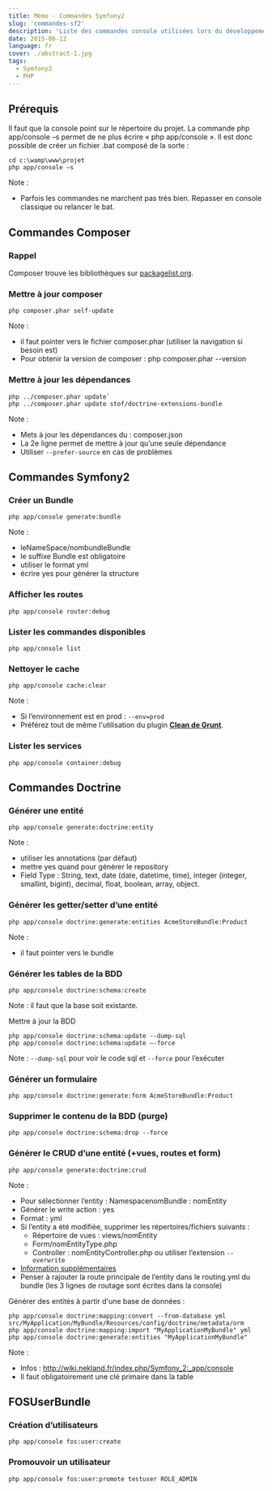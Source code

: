 ```yaml
---
title: Mémo - Commandes Symfony2
slug: 'commandes-sf2'
description: 'Liste des commandes console utilisées lors du développement d’un projet sous Symfony2'
date: 2015-06-12
language: fr
cover: ./abstract-1.jpg
tags:
  - Symfony2
  - PHP
---
```


## Prérequis

Il faut que la console point sur le répertoire du projet. La commande php app/console –s permet de
ne plus écrire « php app/console ». Il est donc possible de créer un fichier .bat composé de la
sorte :

```
cd c:\wamp\www\projet
php app/console –s
```

Note :

- Parfois les commandes ne marchent pas très bien. Repasser en console classique ou relancer le bat.

## Commandes Composer

### Rappel

Composer trouve les bibliothèques sur [packagelist.org](https://packagist.org).

### Mettre à jour composer

```
php composer.phar self-update
```

Note :

- il faut pointer vers le fichier composer.phar (utiliser la navigation si besoin est)
- Pour obtenir la version de composer : php composer.phar --version

### Mettre à jour les dépendances

```
php ../composer.phar update`
php ../composer.phar update stof/doctrine-extensions-bundle
```

Note :

- Mets à jour les dépendances du : composer.json
- La 2e ligne permet de mettre à jour qu’une seule dépendance
- Utiliser `--prefer-source` en cas de problèmes

## Commandes Symfony2

### Créer un Bundle

```
php app/console generate:bundle
```

Note :

- leNameSpace/nombundleBundle
- le suffixe Bundle est obligatoire
- utiliser le format yml
- écrire yes pour générer la structure

### Afficher les routes

```
php app/console router:debug
```

### Lister les commandes disponibles

```
php app/console list
```

### Nettoyer le cache

```
php app/console cache:clear
```

Note :

- Si l’environnement est en prod : `--env=prod`
- Préférez tout de même l'utilisation du plugin
  **[Clean de Grunt](https://www.npmjs.com/package/grunt-contrib-clean)**.

### Lister les services

```
php app/console container:debug
```

## Commandes Doctrine

### Générer une entité

```
php app/console generate:doctrine:entity
```

Note :

- utiliser les annotations (par défaut)
- mettre yes quand pour générer le repository
- Field Type : String, text, date (date, datetime, time), integer (integer, smallint, bigint),
  decimal, float, boolean, array, object.

### Générer les getter/setter d’une entité

```
php app/console doctrine:generate:entities AcmeStoreBundle:Product
```

Note :

- il faut pointer vers le bundle

### Générer les tables de la BDD

```
php app/console doctrine:schema:create
```

Note : il faut que la base soit existante.

Mettre à jour la BDD

```
php app/console doctrine:schema:update --dump-sql
php app/console doctrine:schema:update –-force
```

Note : `--dump-sql` pour voir le code sql et `--force` pour l’exécuter

### Générer un formulaire

```
php app/console doctrine:generate:form AcmeStoreBundle:Product
```

### Supprimer le contenu de la BDD (purge)

```
php app/console doctrine:schema:drop --force
```

### Générer le CRUD d’une entité (+vues, routes et form)

```
php app/console generate:doctrine:crud
```

Note :

- Pour sélectionner l’entity : NamespacenomBundle : nomEntity
- Générer le write action : yes
- Format : yml
- Si l’entity a été modifiée, supprimer les répertoires/fichiers suivants :
  - Répertoire de vues : views/nomEntity
  - Form/nomEntityType.php
  - Controller : nomEntityController.php ou utiliser l’extension `--overwrite`
- [Information supplémentaires](http://symfony.com/doc/2.0/bundles/SensioGeneratorBundle/commands/generate_doctrine_crud.html)
- Penser à rajouter la route principale de l’entity dans le routing.yml du bundle (les 3 lignes de
  routage sont écrites dans la console)

Générer des entités à partir d'une base de données :

```
php app/console doctrine:mapping:convert --from-database yml src/MyApplication/MyBundle/Resources/config/doctrine/metadata/orm
php app/console doctrine:mapping:import "MyApplicationMyBundle" yml
php app/console doctrine:generate:entities "MyApplicationMyBundle"
```

Note :

- Infos : http://wiki.nekland.fr/index.php/Symfony_2:_app/console
- Il faut obligatoirement une clé primaire dans la table

## FOSUserBundle

### Création d’utilisateurs

```
php app/console fos:user:create
```

### Promouvoir un utilisateur

```
php app/console fos:user:promote testuser ROLE_ADMIN
```
